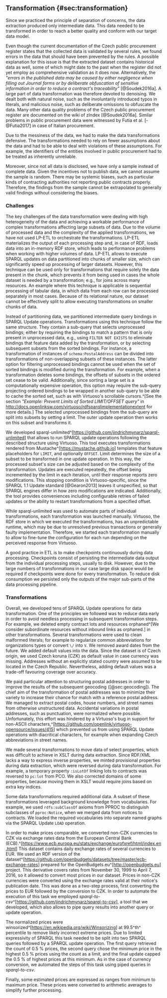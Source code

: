 ## Transformation {#sec:transformation}

Since we practiced the principle of separation of concerns, the data extraction produced only intermediate data.
This data needed to be transformed in order to reach a better quality and conform with our target data model.

Even though the current documentation of the Czech public procurement register states that the collected data is validated by several rules, we found errors in the data that should have been prevented by the rules.
A possible explanation for this issue is that the extracted dataset contains historical data as well, some of which might date to the past when the register did not yet employ as comprehensive validation as it does now. 
Alternatively, the *"errors in the published data may be caused by either negligence when filling out Journal forms or by deliberate obfuscation of sensitive information in order to reduce a contract's traceability"* [@Soudek2016a].
A large part of data transformation was therefore devoted to denoising.
We dealt both with natural noise, such as the involuntarily introduced typos in literals, and malicious noise, such as deliberate omissions to obfuscate the data.
Many other data quality problems of the Czech public procurement register are documented on the wiki of zIndex [@Soudek2016a].
Similar problems in public procurement data were witnessed by Futia et al. [-@Futia2017] in case of Italian procurement. 

Due to the messiness of the data, we had to make the data transformations defensive.
The transformations needed to rely on fewer assumptions about the data and had to be able to deal with violations of these assumptions. 
For example, the identifiers of the entities involved in public procurement had to be treated as inherently unreliable.

Moreover, since not all data is disclosed, we have only a sample instead of complete data.
Given the incentives not to publish data, we cannot assume the sample is random.
There may be systemic biases, such as particular kinds of contracting authorities not reporting public contracts properly.
Therefore, the findings from the sample cannot be extrapolated to generally valid findings without considering the biases.

### Challenges

The key challenges of the data transformation were dealing with high heterogeneity of the data and achieving a workable performance of complex transformations affecting large subsets of data.
Due to the volume of processed data and the complexity of the applied transformations, we have not used LP-ETL to orchestrate the transformations.
LP-ETL materializes the output of each processing step and, in case of RDF, loads data into an in-memory RDF store, which leads to performance problems when working with higher volumes of data.
LP-ETL allows to execute SPARQL updates on data partitioned into chunks of smaller size, which can significantly speed up processing of larger datasets.
However, this technique can be used only for transformations that require solely the data present in the chunk, which prevents it from being used in cases the whole dataset is needed by a transformation; e.g., for joins across many resources.
An example where this technique is applicable is sequential processing of tabular data, in which data from each row can be processed separately in most cases.
Because of its relational nature, our dataset cannot be effectively split to allow executing transformations on smaller chunks of data.

Instead of partitioning data, we partitioned intermediate query bindings in SPARQL Update operations.
Transformations using this technique follow the same structure.
They contain a sub-query that selects unprocessed bindings; either by requiring the bindings to match a pattern that is only present in unprocessed data, e.g., using `FILTER NOT EXISTS` to eliminate bindings that feature data added by the transformation, or by selecting subsequent subsets from the sorted bindings.
For instance, a transformation of instances of `schema:PostalAddress` can be divided into transformations of non-overlapping subsets of these instances.
The latter option for filtering unprocessed bindings cannot be used when the set of sorted bindings is modified during the transformation.
For example, when a transformation deletes some bindings, the offsets of subsets in the ordered set cease to be valid.
Additionally, since sorting a large set is a computationally expensive operation, this option may require the sub-query projecting ordered bindings to be wrapped in another sub-query to be able to cache the sorted set, such as with Virtuoso's scrollable cursors.^[See the section *"Example: Prevent Limits of Sorted LIMIT/OFFSET query"* in <http://docs.openlinksw.com/virtuoso/rdfsparqlimplementationextent> for more details.]
The selected unprocessed bindings from the sub-query are split into subsets by setting a limit.
The outer update operation then works on this subset and transforms it.

We developed sparql-unlimited^[<https://github.com/jindrichmynarz/sparql-unlimited>] that allows to run SPARQL update operations following the described structure using Virtuoso.
This tool executes transformations rendered from Mustache^[<https://mustache.github.io>] templates that feature placeholders for `LIMIT`, and optionally `OFFSET`.
Limit determines the size of a subset to be transformed in one update operation.
In this way, the processed subset's size can be adjusted based on the complexity of the transformation.
Updates are executed repeatedly, the offset being incremented by the limit in each iteration, until their response reports zero modifications.
This stopping condition is Virtuoso-specific, since the SPARQL 1.1 Update standard [@Gearon2013] leaves it unspecified, so that SPARQL engines differ in how zero modifications are indicated.
Additionally, the tool provides conveniences including configurable retries of failed updates or the ability to restart transformations from a specified offset.

While sparql-unlimited was used to automate parts of individual transformations, each transformation was launched manually.
Virtuoso, the RDF store in which we executed the transformations, has an unpredictable runtime, which may be due to unresolved previous transactions or generally faulty implementation.
Therefore, we started each transformation manually to allow to fine-tune the configuration for each run depending on the perceived response from Virtuoso.

A good practice in ETL is to make checkpoints continuously during data processing.
Checkpoints consist of persisting the intermediate data output from the individual processing steps, usually to disk.
However, due to the large numbers of transformations in our case large disk space would be required if checkpoints were done for every transformation.
To reduce disk consumption we persisted only the outputs of the major sub-parts of the data processing pipeline.

### Transformations

Overall, we developed tens of SPARQL Update operations for data transformation.
One of the principles we followed was to reduce data early in order to avoid needless processing in subsequent transformation steps.
For example, we deleted empty contract lots and resources orphaned^[We consider subordinate resources without inbound links as orphaned.] in other transformations.
Several transformations were used to clean malformed literals; for example to regularize common abbreviations for organizations types or convert `\/` into `V`.
We removed award dates from the future.
We added default values into the data.
Since the dataset is of Czech origin, we used Czech koruna (CZK) as default value in case currency was missing.
Addresses without an explicitly stated country were assumed to be located in the Czech Republic.
Nevertheless, adding default values was a trade-off favouring coverage over accuracy.

We paid particular attention to structuring postal addresses in order to improve the results of the subsequent geocoding ([@sec:geocoding]).
The chief aim of the transformation of postal addresses was to minimize their variety to increase their chance for match with a reference postal address.
We managed to extract postal codes, house numbers, and street names from otherwise unstructured data.
Accidental variations in postal addresses, such as punctuation, were normalized where possible.
Unfortunately, this effort was hindered by a Virtuoso's bug in support for non-ASCII characters,^[<https://github.com/openlink/virtuoso-opensource/issues/415>] which prevented us from using SPARQL Update operations with diacritical characters, for example when expanding Czech abbreviations in street names.

We made several transformations to move data of select properties, which was difficult to achieve in XSLT during data extraction.
Since RDF/XML lacks a way to express inverse properties, we minted provisional properties during data extraction, which were reversed during data transformation.
For example, a temporary property `:isLotOf` linking lots to contracts was reversed to `pc:lot` from PCO.
We also corrected domains of some properties, because moving them in XSLT would require joins based on extra key indices.

Some data transformations required additional data.
A subset of these transformations leveraged background knowledge from vocabularies.
For example, we used `rdfs:subClassOf` axioms from PPROC to distinguish subclasses of `pproc:Notice`, when we merged data from notices to contracts.
We loaded the required vocabularies into separate named graphs via the SPARQL Update `LOAD` operation.

In order to make prices comparable, we converted non-CZK currencies to CZK via exchange rates data from the European Central Bank (ECB).^[<https://www.ecb.europa.eu/stats/exchange/eurofxref/html/index.en.html>]
This dataset contains daily exchange rates of several currencies to EUR. 
We used an RDF version of the dataset^[<https://github.com/openbudgets/datasets/tree/master/ecb-exchange-rates>] prepared for the OpenBudgets.eu^[<http://openbudgets.eu>] project.
This derivative covers rates from November 30, 1999 to April 7, 2016, so it allowed to convert most prices in our dataset.
Prices in non-CZK currencies were converted using the exchange rates valid at their notice's publication date.
This was done as a two-step process, first converting the prices to EUR followed by the conversion to CZK.
In order to automate the execution of this task we employed *sparql-to-csv*^[<https://github.com/jindrichmynarz/sparql-to-csv>], a tool that we developed, which also allows to pipe query results into another query or update operation.

The normalized prices were winsorized^[<https://en.wikipedia.org/wiki/Winsorizing>] at 99.5^th^ percentile to remove likely incorrect extreme prices.
Due to limited expressivity of SPARQL this task needed to be split into two SPARQL queries followed by a SPARQL update operation.
The first query retrieved the count of 0.5 % prices, the second query chose the minimum price in the highest 0.5 % prices using the count as a limit, and the final update capped the 0.5 % of highest prices at this minimum.
As in the case of currency conversion, we automated the steps of this task using piped queries in *sparql-to-csv*.

Finally, some estimated prices are expressed as ranges from minimum to maximum price.
These prices were converted to arithmetic averages to simplify further processing.

<!--
Out-takes:

In the context of procurement and financial data it was reported that *"data conversion aspects of the integration project are estimated to take up to 50 % of the project team's time"* [@BestPractices2005, p. 19].
We argue that a considerable share of this effort can be avoided if the integrated datasets are available in RDF. 
In that case, data translation can skip the resolution of syntactical inconsistencies and instead focus on resolving semantic mismatches between the integrated sources.

* Due to the messiness of the data it is unfit for logical reasoning, e.g., applying an OWL reasoner.

* Order of transformations is determined by the dependencies of RDF resources.
  * At the moment, this is done manually. 

Findings of data analyses:

* There can be lots with no tenders if they are part of contracts that were successfully awarded.
* Most findings are either caused by errors in source data or examples of corruption already covered by the media in the past.

Mention linking EU projects?
-->
